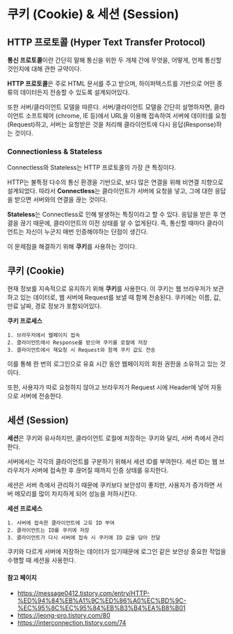 # 쿠키 (Cookie) & 세션 (Session)

## HTTP 프로토콜 (Hyper Text Transfer Protocol) 

**통신 프로토콜**이란 간단히 말해 통신을 위한 두 개체 간에 무엇을, 어떻게, 언제 통신할 것인지에 대해 관한 규약이다. 

**HTTP 프로토콜**은 주로 HTML 문서를 주고 받으며, 하이퍼텍스트를 기반으로 어떤 종류의 데이터든지 전송할 수 있도록 설계되어있다.  

또한 서버/클라이언트 모델을 따른다. 서버/클라이언트 모델을 간단히 설명하자면, 클라이언트 소프트웨어 (chrome, IE 등)에서 URL을 이용해 접속하여 서버에 데이터를 요청(Request)하고, 서버는 요청받은 것을 처리해 클라이언트에 다시 응답(Response)하는 것이다.

### Connectionless & Stateless
Connectless와 Stateless는 HTTP 프로토콜의 가장 큰 특징이다. 

HTTP는 불특정 다수의 통신 환경을 기반으로, 보다 많은 연결을 위해 비연결 지향으로 설계되었다. 따라서 **Connectless**는 클라이언트가 서버에 요청을 넣고, 그에 대한 응답을 받으면 서버와의 연결을 끊는 것이다. 

**Stateless**는 Connectless로 인해 발생하는 특징이라고 할 수 있다. 응답을 받은 후 연결을 끊기 때문에, 클라이언트의 이전 상태를 알 수 없게된다. 즉, 통신할 때마다 클라이언트는 자신이 누군지 매번 인증해야하는 단점이 생긴다.

이 문제점을 해결하기 위해 **쿠키**를 사용하는 것이다.

## 쿠키 (Cookie)
현재 정보를 지속적으로 유지하기 위해 **쿠키**를 사용한다. 이 쿠키는 웹 브라우저가 보관하고 있는 데이터로, 웹 서버에 Request를 보낼 때 함께 전송된다. 쿠키에는 이름, 값, 만료 날짜, 경로 정보가 포함되어있다. 

**쿠키 프로세스**
```
1. 브라우저에서 웹페이지 접속
2. 클라이언트에서 Response를 받으며 쿠키를 로컬에 저장
3. 클라이언트에서 재요청 시 Request와 함께 쿠키 값도 전송
```

이를 통해 한 번의 로그인으로 유효 시간 동안 웹페이지의 회원 권한을 소유하고 있는 것이다.

또한, 사용자가 따로 요청하지 않아고 브라우저가 Request 시에 Header에 넣어 자동으로 서버에 전송한다.

## 세션 (Session)

**세션**은 쿠키와 유사하지만, 클라이언트 로컬에 저장하는 쿠키와 달리, 서버 측에서 관리한다. 

서버에서는 각각의 클라이언트를 구분하기 위해서 세션 ID를 부여한다. 세션 ID는 웹 브라우저가 서버에 접속한 후 끊어질 때까지 인증 상태를 유지한다. 

세션은 서버 측에서 관리하기 때문에 쿠키보다 보안성이 좋지만, 사용자가 증가하면 서버 메모리를 많이 차지하게 되어 성능을 저하시킨다. 

**세션 프로세스**
```
1. 서버에 접속한 클라이언트에 고유 ID 부여
2. 클라이언트는 ID를 쿠키에 저장
3. 클라이언트가 다시 서버에 접속 시 쿠키에 ID 값을 담아 전달
```

쿠키와 다르게 서버에 저장하는 데이터가 있기때문에 로그인 같은 보안상 중요한 작업을 수행할 때 세션을 사용한다.

#### 참고 페이지
- https://message0412.tistory.com/entry/HTTP-%ED%94%84%EB%A1%9C%ED%86%A0%EC%BD%9C-%EC%95%8C%EC%95%84%EB%B3%B4%EA%B8%B01
- https://jeong-pro.tistory.com/80
- https://interconnection.tistory.com/74